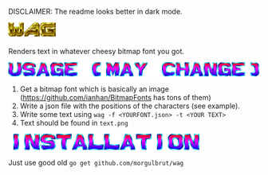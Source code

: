 DISCLAIMER: The readme looks better in dark mode.

![WAG](example/wag.png)

Renders text in whatever cheesy bitmap font you got.

![Usage](example/usage.png)

1. Get a bitmap font which is basically an image (https://github.com/ianhan/BitmapFonts has tons of them)
2. Write a json file with the positions of the characters (see example).
3. Write some text using `wag -f <YOURFONT.json> -t <YOUR TEXT>`
4. Text should be found in `text.png`

![Installation](example/installation.png)

Just use good old `go get github.com/morgulbrut/wag`
